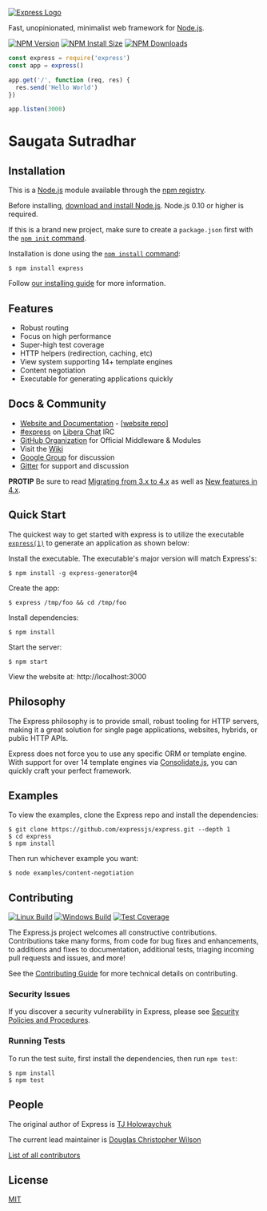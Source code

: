 [![Express Logo](https://i.cloudup.com/zfY6lL7eFa-3000x3000.png)](http://expressjs.com/)

  Fast, unopinionated, minimalist web framework for [Node.js](http://nodejs.org).

  [![NPM Version][npm-version-image]][npm-url]
  [![NPM Install Size][npm-install-size-image]][npm-install-size-url]
  [![NPM Downloads][npm-downloads-image]][npm-downloads-url]

```js
const express = require('express')
const app = express()

app.get('/', function (req, res) {
  res.send('Hello World')
})

app.listen(3000)
```
# Saugata Sutradhar
## Installation

This is a [Node.js](https://nodejs.org/en/) module available through the
[npm registry](https://www.npmjs.com/).

Before installing, [download and install Node.js](https://nodejs.org/en/download/).
Node.js 0.10 or higher is required.

If this is a brand new project, make sure to create a `package.json` first with
the [`npm init` command](https://docs.npmjs.com/creating-a-package-json-file).

Installation is done using the
[`npm install` command](https://docs.npmjs.com/getting-started/installing-npm-packages-locally):

```console
$ npm install express
```

Follow [our installing guide](http://expressjs.com/en/starter/installing.html)
for more information.

## Features

  * Robust routing
  * Focus on high performance
  * Super-high test coverage
  * HTTP helpers (redirection, caching, etc)
  * View system supporting 14+ template engines
  * Content negotiation
  * Executable for generating applications quickly

## Docs & Community

  * [Website and Documentation](http://expressjs.com/) - [[website repo](https://github.com/expressjs/expressjs.com)]
  * [#express](https://web.libera.chat/#express) on [Libera Chat](https://libera.chat) IRC
  * [GitHub Organization](https://github.com/expressjs) for Official Middleware & Modules
  * Visit the [Wiki](https://github.com/expressjs/express/wiki)
  * [Google Group](https://groups.google.com/group/express-js) for discussion
  * [Gitter](https://gitter.im/expressjs/express) for support and discussion

**PROTIP** Be sure to read [Migrating from 3.x to 4.x](https://github.com/expressjs/express/wiki/Migrating-from-3.x-to-4.x) as well as [New features in 4.x](https://github.com/expressjs/express/wiki/New-features-in-4.x).

## Quick Start

  The quickest way to get started with express is to utilize the executable [`express(1)`](https://github.com/expressjs/generator) to generate an application as shown below:

  Install the executable. The executable's major version will match Express's:

```console
$ npm install -g express-generator@4
```

  Create the app:

```console
$ express /tmp/foo && cd /tmp/foo
```

  Install dependencies:

```console
$ npm install
```

  Start the server:

```console
$ npm start
```

  View the website at: http://localhost:3000

## Philosophy

  The Express philosophy is to provide small, robust tooling for HTTP servers, making
  it a great solution for single page applications, websites, hybrids, or public
  HTTP APIs.

  Express does not force you to use any specific ORM or template engine. With support for over
  14 template engines via [Consolidate.js](https://github.com/tj/consolidate.js),
  you can quickly craft your perfect framework.

## Examples

  To view the examples, clone the Express repo and install the dependencies:

```console
$ git clone https://github.com/expressjs/express.git --depth 1
$ cd express
$ npm install
```

  Then run whichever example you want:

```console
$ node examples/content-negotiation
```

## Contributing

  [![Linux Build][github-actions-ci-image]][github-actions-ci-url]
  [![Windows Build][appveyor-image]][appveyor-url]
  [![Test Coverage][coveralls-image]][coveralls-url]

The Express.js project welcomes all constructive contributions. Contributions take many forms,
from code for bug fixes and enhancements, to additions and fixes to documentation, additional
tests, triaging incoming pull requests and issues, and more!

See the [Contributing Guide](Contributing.md) for more technical details on contributing.

### Security Issues

If you discover a security vulnerability in Express, please see [Security Policies and Procedures](Security.md).

### Running Tests

To run the test suite, first install the dependencies, then run `npm test`:

```console
$ npm install
$ npm test
```

## People

The original author of Express is [TJ Holowaychuk](https://github.com/tj)

The current lead maintainer is [Douglas Christopher Wilson](https://github.com/dougwilson)

[List of all contributors](https://github.com/expressjs/express/graphs/contributors)

## License

  [MIT](LICENSE)

[appveyor-image]: https://badgen.net/appveyor/ci/dougwilson/express/master?label=windows
[appveyor-url]: https://ci.appveyor.com/project/dougwilson/express
[coveralls-image]: https://badgen.net/coveralls/c/github/expressjs/express/master
[coveralls-url]: https://coveralls.io/r/expressjs/express?branch=master
[github-actions-ci-image]: https://badgen.net/github/checks/expressjs/express/master?label=linux
[github-actions-ci-url]: https://github.com/expressjs/express/actions/workflows/ci.yml
[npm-downloads-image]: https://badgen.net/npm/dm/express
[npm-downloads-url]: https://npmcharts.com/compare/express?minimal=true
[npm-install-size-image]: https://badgen.net/packagephobia/install/express
[npm-install-size-url]: https://packagephobia.com/result?p=express
[npm-url]: https://npmjs.org/package/express
[npm-version-image]: https://badgen.net/npm/v/express
